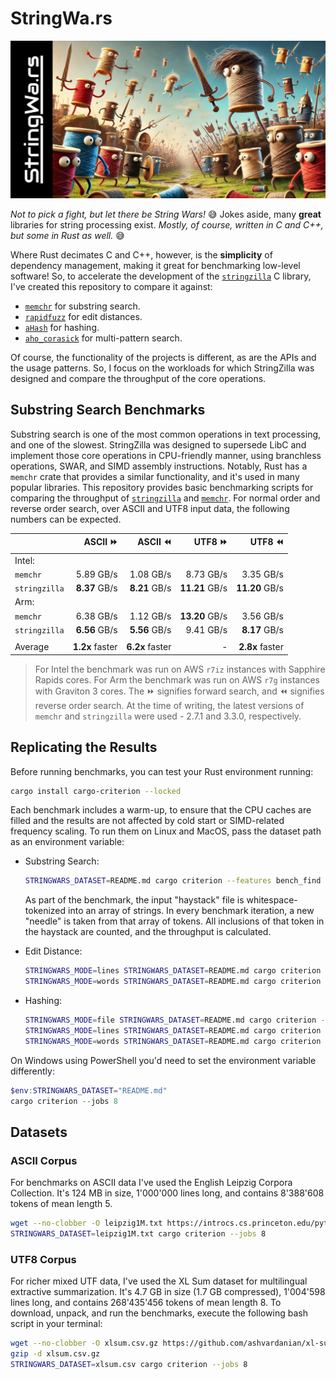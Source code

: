 # StringWa.rs

![StringWa.rs Thumbnail](https://github.com/ashvardanian/ashvardanian/blob/master/repositories/StringWa.rs.jpg?raw=true)

_Not to pick a fight, but let there be String Wars!_ 😅
Jokes aside, many __great__ libraries for string processing exist.
_Mostly, of course, written in C and C++, but some in Rust as well._ 😅

Where Rust decimates C and C++, however, is the __simplicity__ of dependency management, making it great for benchmarking low-level software!
So, to accelerate the development of the [`stringzilla`](https://github.com/ashvardanian/StringZilla) C library, I've created this repository to compare it against:

- [`memchr`](https://github.com/BurntSushi/memchr) for substring search.
- [`rapidfuzz`](https://github.com/rapidfuzz/rapidfuzz-rs) for edit distances.
- [`aHash`](https://github.com/tkaitchuck/aHash) for hashing.
- [`aho_corasick`](https://github.com/BurntSushi/aho-corasick) for multi-pattern search.

Of course, the functionality of the projects is different, as are the APIs and the usage patterns.
So, I focus on the workloads for which StringZilla was designed and compare the throughput of the core operations.

## Substring Search Benchmarks 

Substring search is one of the most common operations in text processing, and one of the slowest.
StringZilla was designed to supersede LibC and implement those core operations in CPU-friendly manner, using branchless operations, SWAR, and SIMD assembly instructions.
Notably, Rust has a `memchr` crate that provides a similar functionality, and it's used in many popular libraries.
This repository provides basic benchmarking scripts for comparing the throughput of [`stringzilla`](https://github.com/ashvardanian/StringZilla) and [`memchr`](https://github.com/BurntSushi/memchr).
For normal order and reverse order search, over ASCII and UTF8 input data, the following numbers can be expected.

|               |         ASCII ⏩ |         ASCII ⏪ |         UTF8 ⏩ |          UTF8 ⏪ |
| ------------- | --------------: | --------------: | -------------: | --------------: |
| Intel:        |                 |                 |                |                 |
| `memchr`      |       5.89 GB/s |       1.08 GB/s |      8.73 GB/s |       3.35 GB/s |
| `stringzilla` |   __8.37__ GB/s |   __8.21__ GB/s | __11.21__ GB/s |  __11.20__ GB/s |
| Arm:          |                 |                 |                |                 |
| `memchr`      |       6.38 GB/s |       1.12 GB/s | __13.20__ GB/s |       3.56 GB/s |
| `stringzilla` |   __6.56__ GB/s |   __5.56__ GB/s |      9.41 GB/s |   __8.17__ GB/s |
|               |                 |                 |                |                 |
| Average       | __1.2x__ faster | __6.2x__ faster |              - | __2.8x__ faster |


> For Intel the benchmark was run on AWS `r7iz` instances with Sapphire Rapids cores.
> For Arm the benchmark was run on AWS `r7g` instances with Graviton 3 cores.
> The ⏩ signifies forward search, and ⏪ signifies reverse order search.
> At the time of writing, the latest versions of `memchr` and `stringzilla` were used - 2.7.1 and 3.3.0, respectively.

## Replicating the Results

Before running benchmarks, you can test your Rust environment running:

```bash
cargo install cargo-criterion --locked
```

Each benchmark includes a warm-up, to ensure that the CPU caches are filled and the results are not affected by cold start or SIMD-related frequency scaling.
To run them on Linux and MacOS, pass the dataset path as an environment variable:

- Substring Search:

    ```bash
    STRINGWARS_DATASET=README.md cargo criterion --features bench_find bench_find --jobs 8
    ```

    As part of the benchmark, the input "haystack" file is whitespace-tokenized into an array of strings.
    In every benchmark iteration, a new "needle" is taken from that array of tokens.
    All inclusions of that token in the haystack are counted, and the throughput is calculated.

- Edit Distance:

    ```bash
    STRINGWARS_MODE=lines STRINGWARS_DATASET=README.md cargo criterion --features bench_levenshtein bench_levenshtein --jobs 8
    STRINGWARS_MODE=words STRINGWARS_DATASET=README.md cargo criterion --features bench_levenshtein bench_levenshtein --jobs 8
    ```

- Hashing:

    ```bash
    STRINGWARS_MODE=file STRINGWARS_DATASET=README.md cargo criterion --features bench_hash bench_hash --jobs 8
    STRINGWARS_MODE=lines STRINGWARS_DATASET=README.md cargo criterion --features bench_hash bench_hash --jobs 8
    STRINGWARS_MODE=words STRINGWARS_DATASET=README.md cargo criterion --features bench_hash bench_hash --jobs 8
    ```

On Windows using PowerShell you'd need to set the environment variable differently:

```powershell
$env:STRINGWARS_DATASET="README.md"
cargo criterion --jobs 8
```

## Datasets

### ASCII Corpus

For benchmarks on ASCII data I've used the English Leipzig Corpora Collection.
It's 124 MB in size, 1'000'000 lines long, and contains 8'388'608 tokens of mean length 5.

```bash
wget --no-clobber -O leipzig1M.txt https://introcs.cs.princeton.edu/python/42sort/leipzig1m.txt 
STRINGWARS_DATASET=leipzig1M.txt cargo criterion --jobs 8
```

### UTF8 Corpus

For richer mixed UTF data, I've used the XL Sum dataset for multilingual extractive summarization.
It's 4.7 GB in size (1.7 GB compressed), 1'004'598 lines long, and contains 268'435'456 tokens of mean length 8.
To download, unpack, and run the benchmarks, execute the following bash script in your terminal:

```bash
wget --no-clobber -O xlsum.csv.gz https://github.com/ashvardanian/xl-sum/releases/download/v1.0.0/xlsum.csv.gz
gzip -d xlsum.csv.gz
STRINGWARS_DATASET=xlsum.csv cargo criterion --jobs 8
```
